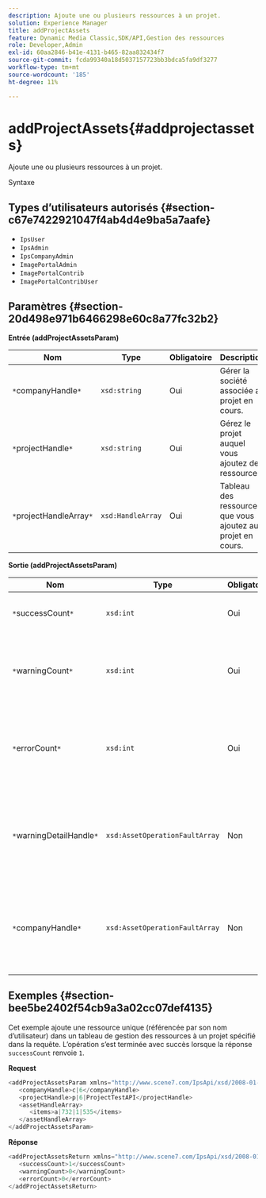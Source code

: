 ```yaml
---
description: Ajoute une ou plusieurs ressources à un projet.
solution: Experience Manager
title: addProjectAssets
feature: Dynamic Media Classic,SDK/API,Gestion des ressources
role: Developer,Admin
exl-id: 60aa2846-b41e-4131-b465-82aa832434f7
source-git-commit: fcda99340a18d5037157723bb3bdca5fa9df3277
workflow-type: tm+mt
source-wordcount: '185'
ht-degree: 11%

---
```


# addProjectAssets{#addprojectassets}

Ajoute une ou plusieurs ressources à un projet.

Syntaxe

## Types d’utilisateurs autorisés {#section-c67e7422921047f4ab4d4e9ba5a7aafe}

* `IpsUser`
* `IpsAdmin`
* `IpsCompanyAdmin`
* `ImagePortalAdmin`
* `ImagePortalContrib`
* `ImagePortalContribUser`

## Paramètres {#section-20d498e971b6466298e60c8a77fc32b2}

**Entrée (addProjectAssetsParam)**

| Nom | Type | Obligatoire | Description |
|---|---|---|---|
| `*`companyHandle`*` | `xsd:string` | Oui | Gérer la société associée au projet en cours. |
| `*`projectHandle`*` | `xsd:string` | Oui | Gérez le projet auquel vous ajoutez des ressources. |
| `*`projectHandleArray`*` | `xsd:HandleArray` | Oui | Tableau des ressources que vous ajoutez au projet en cours. |

**Sortie (addProjectAssetsParam)**

| Nom | Type | Obligatoire | Description |
|---|---|---|---|
| `*`successCount`*` | `xsd:int` | Oui | Nombre de ressources ajoutées avec succès. |
| `*`warningCount`*` | `xsd:int` | Oui | Nombre d’avertissements générés lorsque l’opération tentait d’ajouter des ressources à un projet. |
| `*`errorCount`*` | `xsd:int` | Oui | Nombre d’erreurs générées lorsque l’opération tentait d’ajouter des ressources à un projet. |
| `*`warningDetailHandle`*` | `xsd:AssetOperationFaultArray` | Non | Tableau des avertissements générés par les ressources lorsque l’opération tentait de les ajouter à un projet. |
| `*`companyHandle`*` | `xsd:AssetOperationFaultArray` | Non | Tableau des erreurs générées par les ressources lorsque l’opération tentait de les ajouter à un projet. |

## Exemples {#section-bee5be2402f54cb9a3a02cc07def4135}

Cet exemple ajoute une ressource unique (référencée par son nom d’utilisateur) dans un tableau de gestion des ressources à un projet spécifié dans la requête. L’opération s’est terminée avec succès lorsque la réponse `successCount` renvoie `1`.

**Request**

```java
<addProjectAssetsParam xmlns="http://www.scene7.com/IpsApi/xsd/2008-01-15">
   <companyHandle>c|6</companyHandle>
   <projectHandle>p|6|ProjectTestAPI</projectHandle>
   <assetHandleArray>
      <items>a|732|1|535</items>
   </assetHandleArray>
</addProjectAssetsParam>
```

**Réponse**

```java
<addProjectAssetsReturn xmlns="http://www.scene7.com/IpsApi/xsd/2008-01-15">
   <successCount>1</successCount>
   <warningCount>0</warningCount>
   <errorCount>0</errorCount>
</addProjectAssetsReturn>
```
